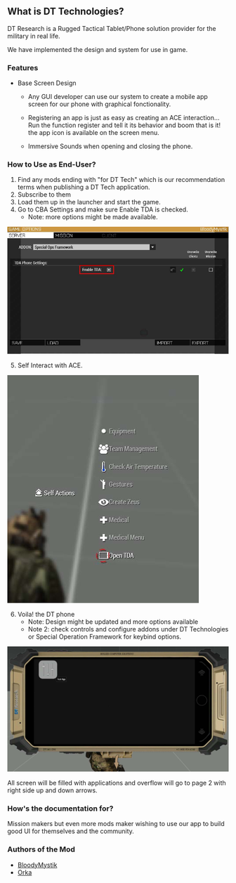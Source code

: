 ## What is DT Technologies?
DT Research is a Rugged Tactical Tablet/Phone solution provider for the military in real life. 

We have implemented the design and system for use in game.


### Features
- Base Screen Design
    - Any GUI developer can use our system to create a mobile app screen for our phone with graphical fonctionality.
    
    - Registering an app is just as easy as creating an ACE interaction... Run the function register and tell it its behavior and boom that is it! the app icon is available on the screen menu.

    - Immersive Sounds when opening and closing the phone.


### How to Use as End-User?
1. Find any mods ending with "for DT Tech" which is our recommendation terms when publishing a DT Tech application.
2. Subscribe to them
3. Load them up in the launcher and start the game.
4. Go to CBA Settings and make sure Enable TDA is checked.
    - Note: more options might be made available.

![](https://raw.githubusercontent.com/Broken-Skull-Mods/BSM.Common/main/doc_assets/dt_technologies/gs_1.jpg)

5. Self Interact with ACE.

![](https://raw.githubusercontent.com/Broken-Skull-Mods/BSM.Common/main/doc_assets/dt_technologies/gs_2.jpg)

6. Voila! the DT phone
    - Note: Design might be updated and more options available
    - Note 2: check controls and configure addons under DT Technologies or Special Operation Framework for keybind options.

![](https://raw.githubusercontent.com/Broken-Skull-Mods/BSM.Common/main/doc_assets/dt_technologies/gs_3.jpg)

All screen will be filled with applications and overflow will go to page 2 with right side up and down arrows.

### How's the documentation for?
Mission makers but even more mods maker wishing to use our app to build good UI for themselves and the community.

### Authors of the Mod

- [BloodyMystik](https://steamcommunity.com/id/bloodymystik/)
- [Orka](https://steamcommunity.com/profiles/76561197971902294/)

